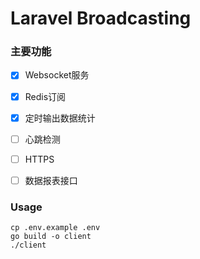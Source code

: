 # Laravel Broadcasting


### 主要功能

+ [x] Websocket服务
+ [x] Redis订阅
+ [x] 定时输出数据统计
+ [ ] 心跳检测
+ [ ] HTTPS
+ [ ] 数据报表接口


### Usage

```
cp .env.example .env
go build -o client
./client
```